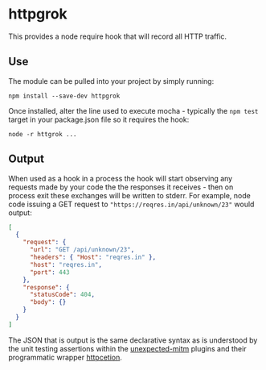 # httpgrok

This provides a node require hook that will record all HTTP traffic.

## Use

The module can be pulled into your project by simply running:

```
npm install --save-dev httpgrok
```

Once installed, alter the line used to execute mocha - typically the
`npm test` target in your package.json file so it requires the hook:

```
node -r httgrok ...
```

## Output

When used as a hook in a process the hook will start observing any
requests made by your code the the responses it receives - then on
process exit these exchanges will be written to stderr. For example,
node code issuing a GET request to `"https://reqres.in/api/unknown/23"`
would output:

```json
[
  {
    "request": {
      "url": "GET /api/unknown/23",
      "headers": { "Host": "reqres.in" },
      "host": "reqres.in",
      "port": 443
    },
    "response": {
      "statusCode": 404,
      "body": {}
    }
  }
]
```

The JSON that is output is the same declarative syntax as is understood
by the unit testing assertions within the
[unexpected-mitm](https://github.com/unexpectedjs/unexpected-mitm)
plugins and their programmatic wrapper
[httpcetion](https://github.com/papandreou/httpception).
